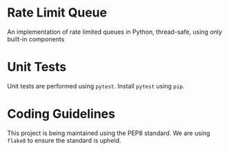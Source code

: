 # Rate Limit Queue

An implementation of rate limited queues in Python, thread-safe, using only built-in components

# Unit Tests

Unit tests are performed using `pytest`. Install `pytest` using `pip`.

# Coding Guidelines

This project is being maintained using the PEP8 standard. We are using `flake8` to ensure the standard is upheld.
